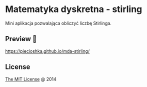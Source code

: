 # Matematyka dyskretna - stirling

Mini aplikacja pozwalająca obliczyć liczbę Stirlinga.

## Preview 🎉

<https://piecioshka.github.io/mda-stirling/>

## License

[The MIT License](https://piecioshka.mit-license.org/) @ 2014
